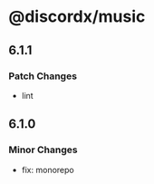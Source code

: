 # @discordx/music

## 6.1.1

### Patch Changes

- lint

## 6.1.0

### Minor Changes

- fix: monorepo
